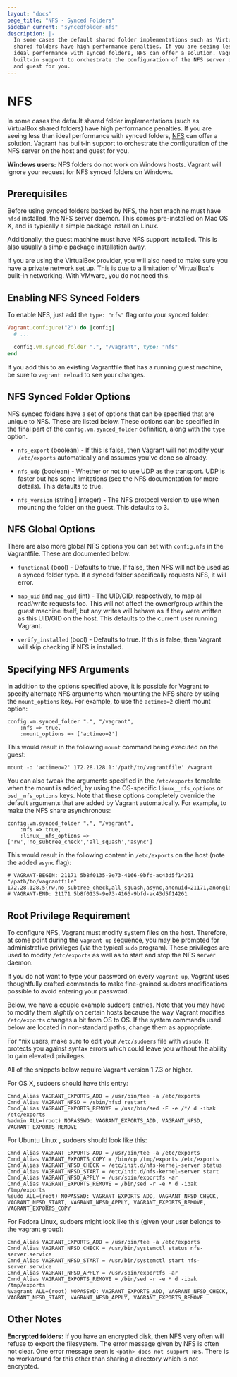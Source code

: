 ```yaml
---
layout: "docs"
page_title: "NFS - Synced Folders"
sidebar_current: "syncedfolder-nfs"
description: |-
  In some cases the default shared folder implementations such as VirtualBox
  shared folders have high performance penalties. If you are seeing less than
  ideal performance with synced folders, NFS can offer a solution. Vagrant has
  built-in support to orchestrate the configuration of the NFS server on the host
  and guest for you.
---
```


# NFS

In some cases the default shared folder implementations (such as VirtualBox
shared folders) have high performance penalties. If you are seeing less
than ideal performance with synced folders, [NFS](https://en.wikipedia.org/wiki/Network_File_System_%28protocol%29)
can offer a solution. Vagrant has built-in support to orchestrate the
configuration of the NFS server on the host and guest for you.

<div class="alert alert-info">
  <strong>Windows users:</strong> NFS folders do not work on Windows
  hosts. Vagrant will ignore your request for NFS synced folders on
  Windows.
</div>

## Prerequisites

Before using synced folders backed by NFS, the host machine must have
`nfsd` installed, the NFS server daemon. This comes pre-installed on Mac
OS X, and is typically a simple package install on Linux.

Additionally, the guest machine must have NFS support installed. This is
also usually a simple package installation away.

If you are using the VirtualBox provider, you will also need to make sure you
have a
[private network set up](/docs/networking/private_network.html). This is due to a limitation of VirtualBox's built-in networking. With
VMware, you do not need this.

## Enabling NFS Synced Folders

To enable NFS, just add the `type: "nfs"` flag onto your synced folder:

```ruby
Vagrant.configure("2") do |config|
  # ...

  config.vm.synced_folder ".", "/vagrant", type: "nfs"
end
```

If you add this to an existing Vagrantfile that has a running guest machine,
be sure to `vagrant reload` to see your changes.

## NFS Synced Folder Options

NFS synced folders have a set of options that can be specified that are
unique to NFS. These are listed below. These options can be specified in
the final part of the `config.vm.synced_folder` definition, along with the
`type` option.

* `nfs_export` (boolean) - If this is false, then Vagrant will not modify
  your `/etc/exports` automatically and assumes you've done so already.

* `nfs_udp` (boolean) - Whether or not to use UDP as the transport. UDP
  is faster but has some limitations (see the NFS documentation for more
  details). This defaults to true.

* `nfs_version` (string | integer) - The NFS protocol version to use when
  mounting the folder on the guest. This defaults to 3.

## NFS Global Options

There are also more global NFS options you can set with `config.nfs` in
the Vagrantfile. These are documented below:

* `functional` (bool) - Defaults to true. If false, then NFS will not be used
  as a synced folder type. If a synced folder specifically requests NFS,
  it will error.

* `map_uid` and `map_gid` (int) - The UID/GID, respectively, to map all
  read/write requests too. This will not affect the owner/group within the
  guest machine itself, but any writes will behave as if they were written
  as this UID/GID on the host. This defaults to the current user running
  Vagrant.

* `verify_installed` (bool) - Defaults to true. If this is false, then
  Vagrant will skip checking if NFS is installed.

## Specifying NFS Arguments

In addition to the options specified above, it is possible for Vagrant to
specify alternate NFS arguments when mounting the NFS share by using the
`mount_options` key. For example, to use the `actimeo=2` client mount option:

```
config.vm.synced_folder ".", "/vagrant",
    :nfs => true,
    :mount_options => ['actimeo=2']
```

This would result in the following `mount` command being executed on the guest:

```
mount -o 'actimeo=2' 172.28.128.1:'/path/to/vagrantfile' /vagrant
```

You can also tweak the arguments specified in the `/etc/exports` template
when the mount is added, by using the OS-specific `linux__nfs_options` or
`bsd__nfs_options` keys. Note that these options completely override the default
arguments that are added by Vagrant automatically. For example, to make the
NFS share asynchronous:

```
config.vm.synced_folder ".", "/vagrant",
    :nfs => true,
    :linux__nfs_options => ['rw','no_subtree_check','all_squash','async']
```

This would result in the following content in `/etc/exports` on the host (note
the added `async` flag):

```
# VAGRANT-BEGIN: 21171 5b8f0135-9e73-4166-9bfd-ac43d5f14261
"/path/to/vagrantfile" 172.28.128.5(rw,no_subtree_check,all_squash,async,anonuid=21171,anongid=660,fsid=3382034405)
# VAGRANT-END: 21171 5b8f0135-9e73-4166-9bfd-ac43d5f14261
```

## Root Privilege Requirement

To configure NFS, Vagrant must modify system files on the host. Therefore,
at some point during the `vagrant up` sequence, you may be prompted for
administrative privileges (via the typical `sudo` program). These
privileges are used to modify `/etc/exports` as well as to start and
stop the NFS server daemon.

If you do not want to type your password on every `vagrant up`, Vagrant
uses thoughtfully crafted commands to make fine-grained sudoers modifications
possible to avoid entering your password.

Below, we have a couple example sudoers entries. Note that you may
have to modify them _slightly_ on certain hosts because the way Vagrant
modifies `/etc/exports` changes a bit from OS to OS. If the system commands used below are located in non-standard paths, change them as appropriate.

For \*nix users, make sure to edit your `/etc/sudoers` file with `visudo`. It protects you against syntax errors which could leave you without the ability to gain elevated privileges.

All of the snippets below require Vagrant version 1.7.3 or higher.

For OS X, sudoers should have this entry:

```
Cmnd_Alias VAGRANT_EXPORTS_ADD = /usr/bin/tee -a /etc/exports
Cmnd_Alias VAGRANT_NFSD = /sbin/nfsd restart
Cmnd_Alias VAGRANT_EXPORTS_REMOVE = /usr/bin/sed -E -e /*/ d -ibak /etc/exports
%admin ALL=(root) NOPASSWD: VAGRANT_EXPORTS_ADD, VAGRANT_NFSD, VAGRANT_EXPORTS_REMOVE
```

For Ubuntu Linux , sudoers should look like this:

```
Cmnd_Alias VAGRANT_EXPORTS_ADD = /usr/bin/tee -a /etc/exports
Cmnd_Alias VAGRANT_EXPORTS_COPY = /bin/cp /tmp/exports /etc/exports
Cmnd_Alias VAGRANT_NFSD_CHECK = /etc/init.d/nfs-kernel-server status
Cmnd_Alias VAGRANT_NFSD_START = /etc/init.d/nfs-kernel-server start
Cmnd_Alias VAGRANT_NFSD_APPLY = /usr/sbin/exportfs -ar
Cmnd_Alias VAGRANT_EXPORTS_REMOVE = /bin/sed -r -e * d -ibak /tmp/exports
%sudo ALL=(root) NOPASSWD: VAGRANT_EXPORTS_ADD, VAGRANT_NFSD_CHECK, VAGRANT_NFSD_START, VAGRANT_NFSD_APPLY, VAGRANT_EXPORTS_REMOVE, VAGRANT_EXPORTS_COPY
```

For Fedora Linux, sudoers might look like this (given your user
belongs to the vagrant group):

```
Cmnd_Alias VAGRANT_EXPORTS_ADD = /usr/bin/tee -a /etc/exports
Cmnd_Alias VAGRANT_NFSD_CHECK = /usr/bin/systemctl status nfs-server.service
Cmnd_Alias VAGRANT_NFSD_START = /usr/bin/systemctl start nfs-server.service
Cmnd_Alias VAGRANT_NFSD_APPLY = /usr/sbin/exportfs -ar
Cmnd_Alias VAGRANT_EXPORTS_REMOVE = /bin/sed -r -e * d -ibak /tmp/exports
%vagrant ALL=(root) NOPASSWD: VAGRANT_EXPORTS_ADD, VAGRANT_NFSD_CHECK, VAGRANT_NFSD_START, VAGRANT_NFSD_APPLY, VAGRANT_EXPORTS_REMOVE
```

## Other Notes

**Encrypted folders:** If you have an encrypted disk, then NFS very often
will refuse to export the filesystem. The error message given by NFS is
often not clear. One error message seen is `<path> does not support NFS`.
There is no workaround for this other than sharing a directory which is not
encrypted.
